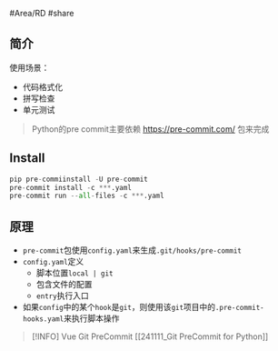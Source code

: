 #Area/RD #share

## 简介


使用场景：
- 代码格式化
- 拼写检查
- 单元测试

> Python的pre commit主要依赖 https://pre-commit.com/ 包来完成

## Install

```python
pip pre-commiinstall -U pre-commit
pre-commit install -c ***.yaml
pre-commit run --all-files -c ***.yaml
```

## 原理

- `pre-commit`包使用`config.yaml`来生成`.git/hooks/pre-commit`
- `config.yaml`定义
	- 脚本位置`local | git`
	- 包含文件的配置
	- `entry`执行入口
- 如果`config`中的某个`hook`是`git`，则使用该`git`项目中的`.pre-commit-hooks.yaml`来执行脚本操作


> [!INFO] Vue Git PreCommit 
[[241111_Git PreCommit for Python]]
